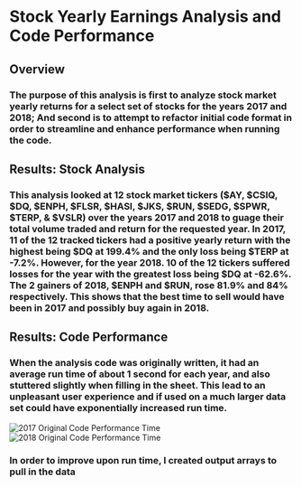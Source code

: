 # Stock Yearly Earnings Analysis and Code Performance
## Overview
### The purpose of this analysis is first to analyze stock market yearly returns for a select set of stocks for the years 2017 and 2018; And second is to attempt to refactor initial code format in order to streamline and enhance performance when running the code.
## Results: Stock Analysis
### This analysis looked at 12 stock market tickers ($AY, $CSIQ, $DQ, $ENPH, $FLSR, $HASI, $JKS, $RUN, $SEDG, $SPWR, $TERP, & $VSLR) over the years 2017 and 2018 to guage their total volume traded and return for the requested year. In 2017, 11 of the 12 tracked tickers had a positive yearly return with the highest being $DQ at 199.4% and the only loss being $TERP at -7.2%. However, for the year 2018. 10 of the 12 tickers suffered losses for the year with the greatest loss being $DQ at -62.6%. The 2 gainers of 2018, $ENPH and $RUN, rose 81.9% and 84% respectively. This shows that the best time to sell would have been in 2017 and possibly buy again in 2018.
## Results: Code Performance
### When the analysis code was originally written, it had an average run time of about 1 second for each year, and also stuttered slightly when filling in the sheet. This lead to an unpleasant user experience and if used on a much larger data set could have exponentially increased run time.
![2017 Original Code Performance Time](https://user-images.githubusercontent.com/102704559/164936534-47c3079d-5ee2-4266-aebc-73e9ed1504a8.PNG)
![2018 Original Code Performance Time](https://user-images.githubusercontent.com/102704559/164936510-22955a12-8bd6-4ece-8aa2-fe80b0d20b07.PNG)
### In order to improve upon run time, I created output arrays to pull in the data
